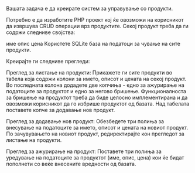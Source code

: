 Вашата задача е да креирате систем за управување со продукти.

Потребно е да изработите PHP проект кој ќе овозможи на корисникот да извршува CRUD операции врз продуктите. Секој продукт треба да ги содржи следниве својства:

име
опис
цена
Користете SQLite база на податоци за чување на сите продукти.

Креирајте ги следниве прегледи:

Преглед за листање на продукти: Прикажете ги сите продукти во табела која содржи колони за името, описот и цената на секој продукт. Во последната колона додадете две копчиња - едно за ажурирање на податоците за продуктот и едно за негово бришење. Функционалноста за бришење на продуктот треба да биде целосно имплементирана и да овозможи корисникот да го избрише продуктот од базата. Над табелата поставете копче за додавање нов продукт.

Преглед за додавање нов продукт: Обезбедете три полиња за внесување на податоците за името, описот и цената на новиот продукт. По зачувувањето на новиот продукт, редиректирајте кон прегледот за листање на продукти.

Преглед за ажурирање на продукт: Поставете три полиња за уредување на податоците за продуктот (име, опис, цена) кои ќе бидат пополнети со веќе внесените вредности од базата.